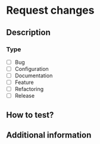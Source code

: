 # Request changes

## Description

<!Changes details>

### Type

- [ ] Bug
- [ ] Configuration
- [ ] Documentation
- [ ] Feature
- [ ] Refactoring
- [ ] Release

## How to test?

<!Add instructions>

## Additional information

<!Add additional information>
